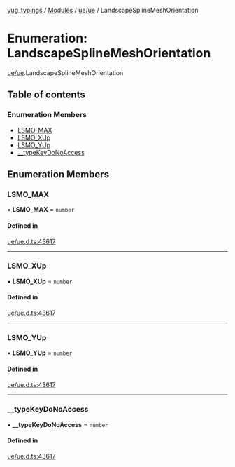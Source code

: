 [yug_typings](../README.md) / [Modules](../modules.md) / [ue/ue](../modules/ue_ue.md) / LandscapeSplineMeshOrientation

# Enumeration: LandscapeSplineMeshOrientation

[ue/ue](../modules/ue_ue.md).LandscapeSplineMeshOrientation

## Table of contents

### Enumeration Members

- [LSMO\_MAX](ue_ue.LandscapeSplineMeshOrientation.md#lsmo_max)
- [LSMO\_XUp](ue_ue.LandscapeSplineMeshOrientation.md#lsmo_xup)
- [LSMO\_YUp](ue_ue.LandscapeSplineMeshOrientation.md#lsmo_yup)
- [\_\_typeKeyDoNoAccess](ue_ue.LandscapeSplineMeshOrientation.md#__typekeydonoaccess)

## Enumeration Members

### LSMO\_MAX

• **LSMO\_MAX** = `number`

#### Defined in

[ue/ue.d.ts:43617](https://github.com/YugMetaverse/yug_typings/blob/25cad34/ue/ue.d.ts#L43617)

___

### LSMO\_XUp

• **LSMO\_XUp** = `number`

#### Defined in

[ue/ue.d.ts:43617](https://github.com/YugMetaverse/yug_typings/blob/25cad34/ue/ue.d.ts#L43617)

___

### LSMO\_YUp

• **LSMO\_YUp** = `number`

#### Defined in

[ue/ue.d.ts:43617](https://github.com/YugMetaverse/yug_typings/blob/25cad34/ue/ue.d.ts#L43617)

___

### \_\_typeKeyDoNoAccess

• **\_\_typeKeyDoNoAccess** = `number`

#### Defined in

[ue/ue.d.ts:43617](https://github.com/YugMetaverse/yug_typings/blob/25cad34/ue/ue.d.ts#L43617)
